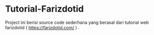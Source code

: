# Tutorial-Farizdotid
Project ini berisi source code sederhana yang berasal dari tutorial web farizdotid ( https://farizdotid.com/ ) .

